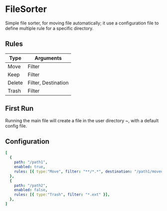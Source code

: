 # FileSorter

Simple file sorter, for moving file automatically; it use a configuration file to define multiple rule for a specific directory.

## Rules

| Type   | Arguments           |
| ------ | ------------------- |
| Move   | Filter              |
| Keep   | Filter              |
| Delete | Filter, Destination |
| Trash  | Filter              |

## First Run

Running the main file will create a file in the user directory ~, with a default config file.

## Configuration

```yaml
[
  {
    path: "/path1",
    enabled: true,
    rules: [{ type:"Move", filter: "**/*.*", destination: "/path1/moved" }],
  },
  {
    path: "/path2",
    enabled: false,
    rules: [{ type:"Trash", filter: "*.ext" }],
  },
]
```
